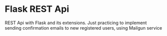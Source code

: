 # Flask REST Api

REST Api with Flask and its extensions. Just practicing to implement sending confirmation emails to new registered users, using Mailgun service